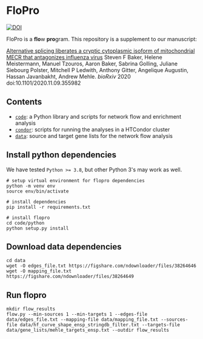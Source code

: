 # FloPro
[![DOI](https://zenodo.org/badge/DOI/10.5281/zenodo.7342881.svg)](https://doi.org/10.5281/zenodo.7342881)

FloPro is a **flo**w **pro**gram. This repository is a supplement to our manuscript:

[Alternative splicing liberates a cryptic cytoplasmic isoform of mitochondrial MECR that antagonizes influenza virus](https://doi.org/10.1101/2020.11.09.355982)
Steven F Baker, Helene Meistermann, Manuel Tzouros, Aaron Baker, Sabrina Golling, Juliane Siebourg Polster, Mitchell P Ledwith, Anthony Gitter, Angelique Augustin, Hassan Javanbakht, Andrew Mehle.
_bioRxiv_ 2020 doi:10.1101/2020.11.09.355982

## Contents
- [`code`](code): a Python library and scripts for network flow and enrichment analysis
- [`condor`](condor): scripts for running the analyses in a HTCondor cluster
- [`data`](data): source and target gene lists for the network flow analysis

## Install python dependencies
We have tested `Python >= 3.8`, but other Python 3's may work as well.

```
# setup virtual environment for flopro dependencies
python -m venv env
source env/bin/activate

# install dependencies
pip install -r requirements.txt

# install flopro
cd code/python
python setup.py install
```

## Download data dependencies
```
cd data
wget -O edges_file.txt https://figshare.com/ndownloader/files/38264646
wget -O mapping_file.txt https://figshare.com/ndownloader/files/38264649
```

## Run flopro
```
mkdir flow_results
flow.py --min-sources 1 --min-targets 1 --edges-file data/edges_file.txt --mapping-file data/mapping_file.txt --sources-file data/hf_curve_shape_ensp_stringdb_filter.txt --targets-file data/gene_lists/mehle_targets_ensp.txt --outdir flow_results
```
